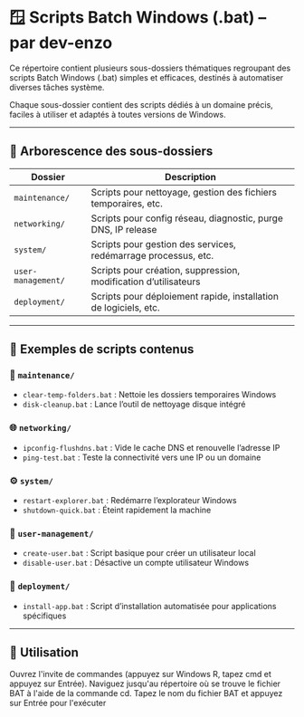 # 🪟 Scripts Batch Windows (.bat) – par dev-enzo

Ce répertoire contient plusieurs sous-dossiers thématiques regroupant des scripts Batch Windows (.bat) simples et efficaces, destinés à automatiser diverses tâches système.

Chaque sous-dossier contient des scripts dédiés à un domaine précis, faciles à utiliser et adaptés à toutes versions de Windows.

---

## 📁 Arborescence des sous-dossiers

| Dossier                    | Description                                                        |
|----------------------------|--------------------------------------------------------------------|
| `maintenance/`             | Scripts pour nettoyage, gestion des fichiers temporaires, etc.     |
| `networking/`              | Scripts pour config réseau, diagnostic, purge DNS, IP release      |
| `system/`                  | Scripts pour gestion des services, redémarrage processus, etc.     |
| `user-management/`         | Scripts pour création, suppression, modification d’utilisateurs    |
| `deployment/`              | Scripts pour déploiement rapide, installation de logiciels, etc.   |

---

## 🧩 Exemples de scripts contenus

### 🧹 `maintenance/`
- `clear-temp-folders.bat` : Nettoie les dossiers temporaires Windows
- `disk-cleanup.bat` : Lance l’outil de nettoyage disque intégré

### 🌐 `networking/`
- `ipconfig-flushdns.bat` : Vide le cache DNS et renouvelle l’adresse IP
- `ping-test.bat` : Teste la connectivité vers une IP ou un domaine

### ⚙️ `system/`
- `restart-explorer.bat` : Redémarre l’explorateur Windows
- `shutdown-quick.bat` : Éteint rapidement la machine

### 👥 `user-management/`
- `create-user.bat` : Script basique pour créer un utilisateur local
- `disable-user.bat` : Désactive un compte utilisateur Windows

### 🚀 `deployment/`
- `install-app.bat` : Script d’installation automatisée pour applications spécifiques

---

## 🔧 Utilisation

Ouvrez l'invite de commandes (appuyez sur Windows R, tapez cmd et appuyez sur Entrée). Naviguez jusqu'au répertoire où se trouve le fichier BAT à l'aide de la commande cd. Tapez le nom du fichier BAT et appuyez sur Entrée pour l'exécuter
